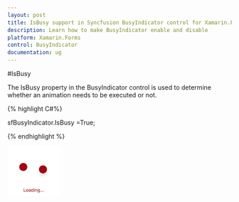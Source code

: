 ```yaml
---
layout: post
title: IsBusy support in Syncfusion BusyIndicator control for Xamarin.Forms
description: Learn how to make BusyIndicator enable and disable
platform: Xamarin.Forms
control: BusyIndicator
documentation: ug
---
```

#IsBusy

The IsBusy property in the BusyIndicator control is used to determine whether an animation needs to be executed or not.

{% highlight C#%}

sfBusyIndicator.IsBusy =True;

{% endhighlight %}

![](images/IsBusy.png) 
